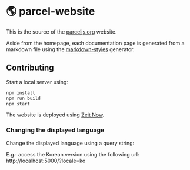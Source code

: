 # 🌎 parcel-website

This is the source of the [parceljs.org](https://parceljs.org) website.

Aside from the homepage, each documentation page is generated from a markdown file using the [markdown-styles](https://github.com/mixu/markdown-styles) generator.

## Contributing

Start a local server using:

```bash
npm install
npm run build
npm start
```

The website is deployed using [Zeit Now](https://zeit.co/now).

### Changing the displayed language

Change the displayed language using a query string:

E.g.: access the Korean version using the following url: http://localhost:5000/?locale=ko
